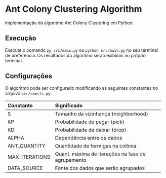# Ant Colony Clustering Algorithm

Implementação do algoritmo Ant Colony Clustering em Python.

## Execução

Execute o comando `py src/main.py` ou `python src/main.py` no seu terminal de preferência. Os resultados do algoritmo serão exibidos no próprio terminal.

## Configurações

O algoritmo pode ser configurado modificando as seguintes constantes no arquivo `src/consts.py`:

|Constante      |Significado                                        |
|:--------------|:--------------------------------------------------|
|S              |Tamanho da vizinhança (neighborhood)               |
|KP             |Probabilidade de pegar (pick)                      |
|KD             |Probabilidade de deixar (drop)                     |
|ALPHA          |Dependência entre os dados                         |
|ANT_QUANTITY   |Quantidade de formigas na colônia                  |
|MAX_ITERATIONS |Quant. máxima de iterações na fase de agrupamento  |
|DATA_SOURCE    |Fonte dos dados que serão agrupados                |
